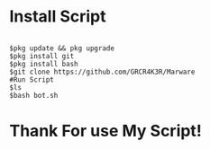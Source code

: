 # Install Script
<pre><code>
$pkg update && pkg upgrade
$pkg install git
$pkg install bash
$git clone https://github.com/GRCR4K3R/Marware
#Run Script
$ls
$bash bot.sh
</pre></code>

# Thank For use My Script!
